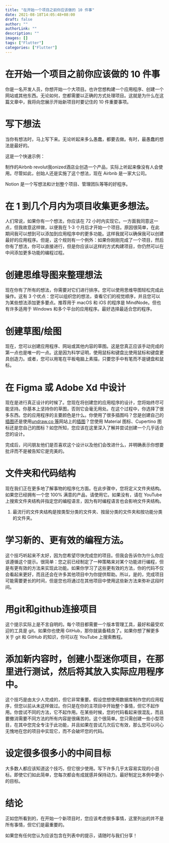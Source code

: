 ```yaml
---
title: "在开始一个项目之前你应该做的 10 件事"
date: 2021-08-18T14:05:48+08:00
draft: false
author: ""
authorLink: ""
description: ""
images: []
tags: ["Flutter"]
categories: ["Flutter"]
---
```


# 在开始一个项目之前你应该做的 10 件事

你是一名开发人员，你想开始一个大项目。也许您想构建一个应用程序、创建一个网站或其他东西。无论如何，您都需要以正确的方式处理项目。这就是为什么在这篇文章中，我将向您展示开始新项目时要记住的 10 件重要事项。

# 写下想法

当你有想法时，马上写下来。无论听起来多么愚蠢，都要去做。有时，最愚蠢的想法是最好的。

这是一个快速示例：

制作的Airbnb revolut我onized酒店业创造一个产品，实际上听起来像没有人会使用。尽管如此，创始人还是实施了这个想法，现在 Airbnb 是一家大公司。

Notion 是一个写想法和计划整个项目、管理团队等等的好程序。

# 在 1 到几个月内为项目收集更多想法。

人们常说，如果你有一个想法，你应该在 72 小时内实现它。一方面我同意这一点，但我故意这样做，以便我在 1-3 个月后才开始一个项目。原因很简单，在此期间我可以想到可以添加到应用程序中的更多功能。这样我就可以确保我可以创建最好的应用程序。但是，这个规则有一个例外：如果你刚刚完成了一个项目，然后你有了想法，你可以直接进行，但是你应该以这样的方式构建项目，你仍然可以在中间添加更多功能的编程过程。

# 创建思维导图来整理想法

现在你有了所有的想法，你需要对它们进行排序。您可以使用思维导图轻松完成此操作。这有 3 个优点：您可以组织您的想法，查看它们的视觉顺序，并且您可以为某些想法添加更多要点。推荐用于 macOS 和 iOS 的程序是 MindNode。但也有许多适用于 Windows 和多个平台的应用程序。最好选择最适合您的程序。

# 创建草图/绘图

现在，您可以创建应用程序、网站或其他内容的草图。这是您真正应该手动完成的第一点也是唯一的一点。这是因为科学证明，使用鼠标和键盘比使用鼠标和键盘更具创造力。或者，您可以用笔在平板电脑上素描，只要您手中有笔而不是键盘和鼠标。

# 在 Figma 或 Adobe Xd 中设计

现在是进行真正设计的时候了。您现在将创建您的应用程序的设计，您将始终尽可能坚持。你基本上坚持你的草图，否则它会毫无用处。在这个过程中，你选择了很多东西。您的应用程序的主要颜色是什么。你使用了很多插图吗？您是创建自己的[插图](http://undraw.co/)还是使用[undraw.co 等](http://undraw.co/)网站上的[插图](http://undraw.co/)？您使用 Material 图标、Cupertino 图标还是您自己的图标？如您所知，您应该在这里深入了解并尝试创建一个几乎适合您的设计。

完成后，问问朋友他们是否喜欢这个设计以及他们会改进什么，并明确表示你想要批评而不是被告知它是完美的。

# 文件夹和代码结构

现在我们正在更多地了解事物的程序化方面。在此步骤中，您将定义文件夹结构。如果您已经拥有一个您 100% 满意的产品，请使用它。如果没有，请在 YouTube 上搜索文件夹结构并指定您的编程语言，因为有时编程语言也会影响文件夹结构。

1. 最流行的文件夹结构是按类型分类的文件夹、按层分类的文件夹和按功能分类的文件夹。

# 学习新的、更有效的编程方法。

这个技巧听起来不太好，因为您希望尽快完成您的项目。但我会告诉你为什么你应该遵循这个提示。很简单：您之前已经制定了一种策略来对某个功能进行编程，但是有更有效的方法来实现此功能。如果你学习了这些更有效的方法，你的代码不仅会看起来更好，而且还会在许多其他项目中为你提供帮助。所以，是的，完成项目可能需要更长的时间，但是您也将通过在其他项目中使用这些新方法来弥补这段时间。

# 用git和github连接项目

这个提示实际上是不言自明的。每个项目都需要一个版本管理工具，最好和最受欢迎的工具是 git。如果你也使用 GitHub，那你就装备精良了。如果你想了解更多关于 git 和 GitHub 的知识，你可以在 YouTube 上搜索教程。

# 添加新内容时，创建小型迷你项目，在那里进行测试，然后将其放入实际应用程序中。

这个技巧是由太少人完成的，但它非常重要。假设您想使用数据库制作您的应用程序，但您以前从未这样做过。你只是在你的主项目中开始整个事情，但它不起作用。你尝试不同的方法，它不起作用。在某些时候，您的代码看起来很混乱，而且要撤消需要不同方法的所有内容是很痛苦的。这个很简单。您只需创建一些小型项目，在其中您完全专注于此功能，并且如果在尝试几次后它有效，那么您可以问心无愧地在您的项目中实现它，而不会破坏您的代码。

# 设定很多很多小的中间目标

大多数人都应该知道这个技巧，但它很少使用。写下许多几乎太容易实现的小目标。即使它们如此简单，您每次都会有成就感并保持动力。最好制定比本例中更小的目标。

# 结论

正如您所看到的，在开始一个新项目时，您应该考虑很多事情，这里列出的并不是所有事情，但它们是最重要的。

如果您有任何您认为应该包含在列表中的提示，请随时与我们分享！